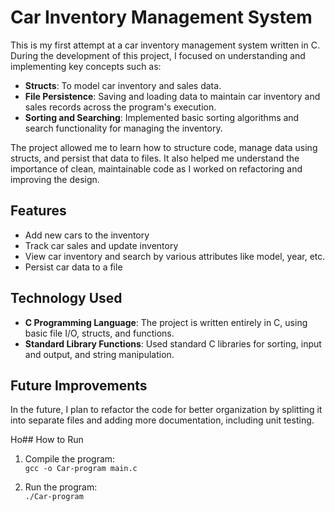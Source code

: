 # Car Inventory Management System

This is my first attempt at a car inventory management system written in C. During the development of this project, I focused on understanding and implementing key concepts such as:

- **Structs**: To model car inventory and sales data.
- **File Persistence**: Saving and loading data to maintain car inventory and sales records across the program's execution.
- **Sorting and Searching**: Implemented basic sorting algorithms and search functionality for managing the inventory.

The project allowed me to learn how to structure code, manage data using structs, and persist that data to files. It also helped me understand the importance of clean, maintainable code as I worked on refactoring and improving the design.

## Features

- Add new cars to the inventory
- Track car sales and update inventory
- View car inventory and search by various attributes like model, year, etc.
- Persist car data to a file

## Technology Used

- **C Programming Language**: The project is written entirely in C, using basic file I/O, structs, and functions.
- **Standard Library Functions**: Used standard C libraries for sorting, input and output, and string manipulation.

## Future Improvements

In the future, I plan to refactor the code for better organization by splitting it into separate files and adding more documentation, including unit testing.

Ho## How to Run

1. Compile the program:  
   `gcc -o Car-program main.c`

2. Run the program:  
   `./Car-program`
